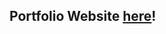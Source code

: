 ## Portfolio Website <a href="https://exhlim.github.io/Portfolio-website/" target="_blank"><strong>here</strong></a>!
